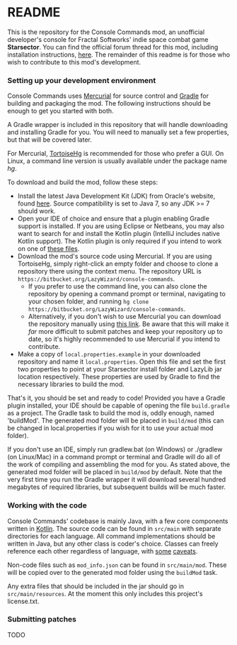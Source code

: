 # README #

This is the repository for the Console Commands mod, an unofficial developer's console for Fractal Softworks' indie space combat game **Starsector**. You can find the official forum thread for this mod, including installation instructions, [here](http://fractalsoftworks.com/forum/index.php?topic=4106.0). The remainder of this readme is for those who wish to contribute to this mod's development.


### Setting up your development environment ###

Console Commands uses [Mercurial](https://www.mercurial-scm.org/) for source control and [Gradle](https://gradle.org/) for building and packaging the mod. The following instructions should be enough to get you started with both.

A Gradle wrapper is included in this repository that will handle downloading and installing Gradle for you. You will need to manually set a few properties, but that will be covered later.

For Mercurial, [TortoiseHg](https://tortoisehg.bitbucket.io/) is recommended for those who prefer a GUI. On Linux, a command line version is usually available under the package name _hg_.

To download and build the mod, follow these steps:

* Install the latest Java Development Kit (JDK) from Oracle's website, found [here](http://www.oracle.com/technetwork/java/javase/downloads/index.html). Source compatibility is set to Java 7, so any JDK >= 7 should work.
* Open your IDE of choice and ensure that a plugin enabling Gradle support is installed. If you are using Eclipse or Netbeans, you may also want to search for and install the Kotlin plugin (IntelliJ includes native Kotlin support). The Kotlin plugin is only required if you intend to work on one of [these files](https://bitbucket.org/LazyWizard/console-commands/src/tip/src/main/kotlin/org/lazywizard/console/?at=default).
* Download the mod's source code using Mercurial. If you are using TortoiseHg, simply right-click an empty folder and choose to clone a repository there using the context menu. The repository URL is `https://bitbucket.org/LazyWizard/console-commands`.
    * If you prefer to use the command line, you can also clone the repository by opening a command prompt or terminal, navigating to your chosen folder, and running `hg clone https://bitbucket.org/LazyWizard/console-commands`.
    * Alternatively, if you don't wish to use Mercurial you can download the repository manually using [this link](https://bitbucket.org/LazyWizard/console-commands/get/tip.zip). Be aware that this will make it _far_ more difficult to submit patches and keep your repository up to date, so it's highly recommended to use Mercurial if you intend to contribute.
* Make a copy of `local.properties.example` in your downloaded repository and name it `local.properties`. Open this file and set the first two properties to point at your Starsector install folder and LazyLib jar location respectively. These properties are used by Gradle to find the necessary libraries to build the mod.

That's it, you should be set and ready to code! Provided you have a Gradle plugin installed, your IDE should be capable of opening the file `build.gradle` as a project. The Gradle task to build the mod is, oddly enough, named 'buildMod'. The generated mod folder will be placed in `build/mod` (this can be changed in local.properties if you wish for it to use your actual mod folder).

If you don't use an IDE, simply run gradlew.bat (on Windows) or ./gradlew (on Linux/Mac) in a command prompt or terminal and Gradle will do all of the work of compiling and assembling the mod for you. As stated above, the generated mod folder will be placed in `build/mod` by default. Note that the very first time you run the Gradle wrapper it will download several hundred megabytes of required libraries, but subsequent builds will be much faster.


### Working with the code ###

Console Commands' codebase is mainly Java, with a few core components written in [Kotlin](http://kotlinlang.org/). The source code can be found in `src/main` with separate directories for each language. All command implementations should be written in Java, but any other class is coder's choice. Classes can freely reference each other regardless of language, with [some](https://kotlinlang.org/docs/reference/java-interop.html) [caveats](https://kotlinlang.org/docs/reference/java-to-kotlin-interop.html).

Non-code files such as `mod_info.json` can be found in `src/main/mod`. These will be copied over to the generated mod folder using the `buildMod` task.

Any extra files that should be included in the jar should go in `src/main/resources`. At the moment this only includes this project's license.txt.


### Submitting patches ###

TODO